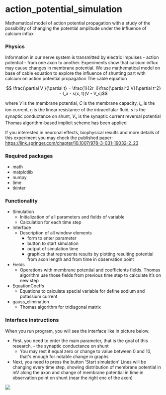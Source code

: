# action_potential_simulation
Mathematical model of action potential propagation with a study of the possibility of changing the potential amplitude under the influence of calcium influx

### Physics 
Information in our nerve system is transmitted by electric impulses - action potential - from one axon to another. Experiments show that calcium influx may cause changes in membrane potential. We use mathematical model on base of cable equation to explore the influence of shunting part with calcium on action potential propagation
The cable equation 
```math
 \frac{\partial V }{\partial t} = \frac{1}{2r_i}\frac{\partial^2 V}{\partial t^2} - I_a - s(x, t)(V - V_s)
```
where $V$ is the membrane potential, $C$ is the membrane capacity, $I_a$ is the ion current, $r_i$ is the linear resistance of the intracellular fluid, $s$ is the synaptic conductance on shunt, $V_s$ is the synaptic current reversal potential
Thomas algorithm-based implicit scheme has been applied

If you interested in neuronal effects, biophysical results and more details of this experiment you may check the published paper: https://link.springer.com/chapter/10.1007/978-3-031-19032-2_23

### Required packages
- math
- matplotlib
- numpy
- time
- tkinter


### Functionality
* Simulation 
    * Initialization of all parameters and fields of variable
    * Calculation for each time step
* Interface
  * Description of all window elements
    * form to enter parameter
    * button to start simulation
    * output of simulation time
    * graphics that represents results by plotting resulting potential from axon length
and from time in observation point
* Fields
  * Operations with membrane potential and coefficients fields. Thomas algorithm use those fields from previous time step to calculate it’s on new step
* EquationCoeffs
  * Equations to calculate special variable for define sodium and potassium current
* gauss_elimination
  * Thomas algorithm for tridiagonal matrix

### Interface instructions
When you run program, you will see the interface like in picture below. 
* First, you need to enter the main parameter, that is the goal of this research, - the synaptic conductance on shunt
    * You may rest it equal zero or change to value between 0 and 10, that's enough for notable change in graphs
* Next, you need to press the button 'Start simulation'
Lines will be changing every time step, showing distribution of membrane potential in mV along the axon and change of membrane potential in time in observation point on shunt (near the right enc of the axon)

![](/assets/images/interface.jpg)